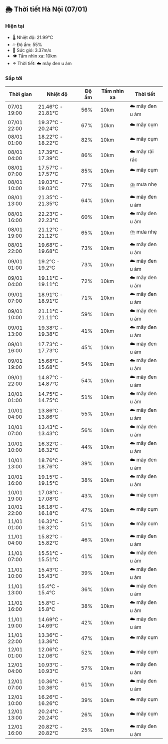 ## 🌦️ Thời tiết Hà Nội (07/01)

### Hiện tại

- 🌡️ Nhiệt độ: 21.99℃
- 💦 Độ ẩm: 55%
- 💨 Sức gió: 3.37m/s
- 👁️ Tầm nhìn xa: 10km
- ☂️ Thời tiết: ☁️ mây đen u ám

### Sắp tới

| Thời gian | Nhiệt độ | Độ ẩm | Tầm nhìn xa | Thời tiết |
| --- | --- | --- | --- | --- |
| 07/01 19:00 | 21.46℃ - 21.81℃ | 56% | 10km | ☁️ mây đen u ám |
| 07/01 22:00 | 19.37℃ - 20.24℃ | 67% | 10km | ☁️ mây cụm |
| 08/01 01:00 | 18.22℃ - 18.22℃ | 82% | 10km | ☁️ mây cụm |
| 08/01 04:00 | 17.39℃ - 17.39℃ | 86% | 10km | ☁️ mây rải rác |
| 08/01 07:00 | 17.57℃ - 17.57℃ | 85% | 10km | ☁️ mây cụm |
| 08/01 10:00 | 19.03℃ - 19.03℃ | 77% | 10km | ⛈️ mưa nhẹ |
| 08/01 13:00 | 21.35℃ - 21.35℃ | 64% | 10km | ☁️ mây đen u ám |
| 08/01 16:00 | 22.23℃ - 22.23℃ | 60% | 10km | ☁️ mây đen u ám |
| 08/01 19:00 | 21.12℃ - 21.12℃ | 65% | 10km | ⛈️ mưa nhẹ |
| 08/01 22:00 | 19.68℃ - 19.68℃ | 73% | 10km | ☁️ mây đen u ám |
| 09/01 01:00 | 19.2℃ - 19.2℃ | 73% | 10km | ☁️ mây đen u ám |
| 09/01 04:00 | 19.11℃ - 19.11℃ | 72% | 10km | ☁️ mây đen u ám |
| 09/01 07:00 | 18.91℃ - 18.91℃ | 71% | 10km | ☁️ mây đen u ám |
| 09/01 10:00 | 21.11℃ - 21.11℃ | 59% | 10km | ☁️ mây đen u ám |
| 09/01 13:00 | 19.38℃ - 19.38℃ | 41% | 10km | ☁️ mây đen u ám |
| 09/01 16:00 | 17.73℃ - 17.73℃ | 45% | 10km | ☁️ mây đen u ám |
| 09/01 19:00 | 15.68℃ - 15.68℃ | 54% | 10km | ☁️ mây đen u ám |
| 09/01 22:00 | 14.87℃ - 14.87℃ | 54% | 10km | ☁️ mây đen u ám |
| 10/01 01:00 | 14.75℃ - 14.75℃ | 51% | 10km | ☁️ mây đen u ám |
| 10/01 04:00 | 13.86℃ - 13.86℃ | 55% | 10km | ☁️ mây đen u ám |
| 10/01 07:00 | 13.43℃ - 13.43℃ | 56% | 10km | ☁️ mây đen u ám |
| 10/01 10:00 | 16.32℃ - 16.32℃ | 44% | 10km | ☁️ mây đen u ám |
| 10/01 13:00 | 18.76℃ - 18.76℃ | 39% | 10km | ☁️ mây đen u ám |
| 10/01 16:00 | 19.15℃ - 19.15℃ | 38% | 10km | ☁️ mây đen u ám |
| 10/01 19:00 | 17.08℃ - 17.08℃ | 43% | 10km | ☁️ mây cụm |
| 10/01 22:00 | 16.18℃ - 16.18℃ | 47% | 10km | ☁️ mây cụm |
| 11/01 01:00 | 16.32℃ - 16.32℃ | 51% | 10km | ☁️ mây cụm |
| 11/01 04:00 | 15.82℃ - 15.82℃ | 46% | 10km | ☁️ mây đen u ám |
| 11/01 07:00 | 15.51℃ - 15.51℃ | 41% | 10km | ☁️ mây đen u ám |
| 11/01 10:00 | 15.43℃ - 15.43℃ | 39% | 10km | ☁️ mây đen u ám |
| 11/01 13:00 | 15.4℃ - 15.4℃ | 36% | 10km | ☁️ mây đen u ám |
| 11/01 16:00 | 15.8℃ - 15.8℃ | 38% | 10km | ☁️ mây đen u ám |
| 11/01 19:00 | 14.69℃ - 14.69℃ | 42% | 10km | ☁️ mây đen u ám |
| 11/01 22:00 | 13.36℃ - 13.36℃ | 47% | 10km | ☁️ mây cụm |
| 12/01 01:00 | 12.06℃ - 12.06℃ | 52% | 10km | ☁️ mây cụm |
| 12/01 04:00 | 10.93℃ - 10.93℃ | 57% | 10km | ☁️ mây đen u ám |
| 12/01 07:00 | 10.36℃ - 10.36℃ | 61% | 10km | ☁️ mây đen u ám |
| 12/01 10:00 | 16.26℃ - 16.26℃ | 39% | 10km | ☁️ mây cụm |
| 12/01 13:00 | 20.24℃ - 20.24℃ | 26% | 10km | ☁️ mây cụm |
| 12/01 16:00 | 20.82℃ - 20.82℃ | 25% | 10km | ☁️ mây đen u ám |

